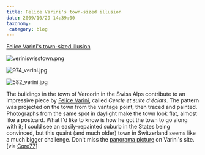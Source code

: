 ```yaml
---
title: Felice Varini's town-sized illusion
date: 2009/10/29 14:39:00
taxonomy: 
 category: blog 
---
```


[Felice Varini's town-sized illusion](http://blog.makezine.com/archive/2009/10/felice_varinis_town-sized_illusion.html)

![veriniswisstown.png](http://blog.makezine.com/veriniswisstown.png)




![974_verini.jpg](http://blog.makezine.com/974_verini.jpg)




![582_verini.jpg](http://blog.makezine.com/582_verini.jpg)




The buildings in the town of Vercorin in the Swiss Alps contribute to an impressive piece by [Felice Varini](http://www.varini.org/), called _Cercle et suite d'éclats_. The pattern was projected on the town from the vantage point, then traced and painted. Photographs from the same spot in daylight make the town look flat, almost like a postcard. What I'd like to know is how he got the town to go along with it; I could see an easily-repainted suburb in the States being convinced, but this quaint (and much older) town in Switzerland seems like a much bigger challenge. Don't miss the [panorama picture](http://www.varini.org/08agra/dos2009/004-agr-09.html) on Varini's site. [via [Core77](http://www.core77.com/blog/object_culture/an_optical_illusion_the_size_of_a_town_15053.asp)]

